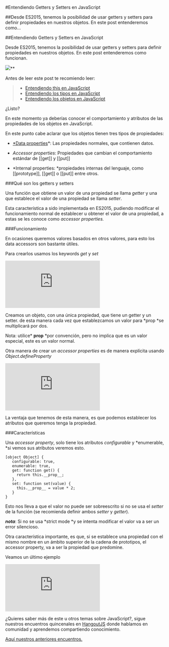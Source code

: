 
#Entendiendo Getters y Setters en JavaScript

##Desde ES2015, tenemos la posibilidad de usar getters y setters para definir propiedades en nuestros objetos. En este post entenderemos como…

##Entendiendo Getters y Setters en JavaScript

Desde ES2015, tenemos la posibilidad de usar getters y setters para definir propiedades en nuestros objetos. En este post entenderemos como funcionan.

![](https://medium2.global.ssl.fastly.net/max/2048/1*DuiZV4VxNqnu3l_TTf5aiA.png)**

Antes de leer este post te recomiendo leer:
> * [Entendiendo this en JavaScript](https://medium.com/@yeion7/entendiendo-this-javascript-cba60c8cec8c)
> * [Entendiendo los tipos en JavaScript](https://medium.com/@yeion7/entendiendo-los-tipos-en-javascript-4c1c718e8e2a#.feskxxu5y)
> * [Entendiendo los objetos en JavaScript](https://medium.com/@yeion7/entendiendo-los-objetos-en-javascript-3a6d3a0695e5)

¿Listo?

En este momento ya deberías conocer el comportamiento y atributos de las propiedades de los objetos en JavaScript.

En este punto cabe aclarar que los objetos tienen tres tipos de propiedades:

* [*Data properties](https://medium.com/@yeion7/entendiendo-los-objetos-en-javascript-3a6d3a0695e5#.xgukdwcl7)*: Las propiedades normales, que contienen datos.

* *Accessor properties*: Propiedades que cambian el comportamiento estándar de [[get]] y [[put]]

* *Internal properties: *propiedades internas del lenguaje, como [[prototype]], [[get]] o [[put]] entre otros.

###Qué son los getters y setters

Una función que obtiene un valor de una propiedad se llama *getter* y una que establece el valor de una propiedad se llama *setter*.

Esta característica a sido implementada en ES2015, pudiendo modificar el funcionamiento normal de establecer u obtener el valor de una propiedad, a estas se les conoce como *accessor properties.*

###Funcionamiento

En ocasiones queremos valores basados en otros valores, para esto los data accessors son bastante útiles.

Para crearlos usamos los keywords *get* y *set*

<iframe src="https://medium.com/media/078b953486d048bf0db98f392688b3bc" frameborder=0></iframe>

Creamos un objeto, con una única propiedad, que tiene un getter y un setter. de esta manera cada vez que establezcamos un valor para *prop *se multiplicará por dos.

Nota: utilice* __prop__ *por convención, pero no implica que es un valor especial, este es un valor normal.

Otra manera de crear un *accessor properties* es de manera explícita usando *Object.defineProperty*

<iframe src="https://medium.com/media/f7d9fe5e912238dadf9b30018f3791cb" frameborder=0></iframe>

La ventaja que tenemos de esta manera, es que podemos establecer los atributos que queremos tenga la propiedad.

###Características

Una *accessor property*, solo tiene los atributos *configurable* y *enumerable, *si vemos sus atributos veremos esto.

    [object Object] {
       configurable: true,
       enumerable: true,
       get: function get() {
         return this.__prop__;
       },
       set: function set(value) {
         this.__prop__ = value * 2;
       }
    }

Esto nos lleva a que el valor no puede ser sobreescrito si no se usa el *setter* de la función (se recomienda definir ambos *setter* y *getter*).

***nota***: Si no se usa *strict mode *y se intenta modificar el valor va a ser un error silencioso.

Otra característica importante, es que, si se establece una propiedad con el mismo nombre en un ámbito superior de la cadena de prototipos, el accessor property, va a ser la propiedad que predomine.

Veamos un último ejemplo

<iframe src="https://medium.com/media/551ec01bb03e4b94907ec13543e5db18" frameborder=0></iframe>

¿Quieres saber más de este u otros temas sobre JavaScript?, sigue nuestros encuentros quincenales en [HangoutJS](https://twitter.com/HangoutJs) donde hablamos en comunidad y aprendemos compartiendo conocimiento.

[Aquí nuestros anteriores encuentros.](https://www.youtube.com/playlist?list=PLH3EFUtS4FBzUYU6BSouy0kiX3cnzyTKc)
